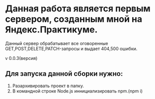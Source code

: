 # Данная работа является первым сервером, созданным мной на Яндекс.Практикуме.
Данный сервер обрабатывает все оговоренные GET,POST,DELETE,PATCH-запросы и выдает 404,500 ошибки.


v 0.0.3(версия)
## Для запуска данной сборки нужно:
1. Разархивировать проект в папку.
2. В командной строке Node.js иннициализировать npm.(npm i)
